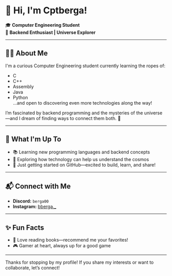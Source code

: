 # 👋 Hi, I'm Cptberga!

🎓 **Computer Engineering Student**  
🌌 **Backend Enthusiast | Universe Explorer**

---

## 👨‍💻 About Me

I'm a curious Computer Engineering student currently learning the ropes of:
- C
- C++
- Assembly
- Java
- Python  
...and open to discovering even more technologies along the way!

I’m fascinated by backend programming and the mysteries of the universe—and I dream of finding ways to connect them both. 🚀

---

## 🌱 What I'm Up To

- 📚 Learning new programming languages and backend concepts
- 🚀 Exploring how technology can help us understand the cosmos
- 🐣 Just getting started on GitHub—excited to build, learn, and share!

---

## 📬 Connect with Me

- **Discord:** `berga00`
- **Instagram:** [bberga._](https://instagram.com/bberga._)

---

## ✨ Fun Facts

- 📖 Love reading books—recommend me your favorites!
- 🎮 Gamer at heart, always up for a good game

---

Thanks for stopping by my profile! If you share my interests or want to collaborate, let’s connect!
